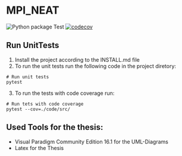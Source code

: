 # MPI_NEAT

![Python package Test](https://github.com/simonhauck/MPI_NEAT/workflows/Python%20package%20Test/badge.svg) 
[![codecov](https://codecov.io/gh/simonhauck/MPI_NEAT/branch/master/graph/badge.svg?token=8X3JMW3U9Z)](https://codecov.io/gh/simonhauck/MPI_NEAT)

## Run UnitTests
1. Install the project according to the INSTALL.md file
2. To run the unit tests run the following code in the project diretory:
```shell script
# Run unit tests
pytest
```
3. To run the tests with code coverage run:
```shell script
# Run tets with code coverage
pytest --cov=./code/src/
```

## Used Tools for the thesis:
- Visual Paradigm Community Edition 16.1 for the UML-Diagrams
- Latex for the Thesis

